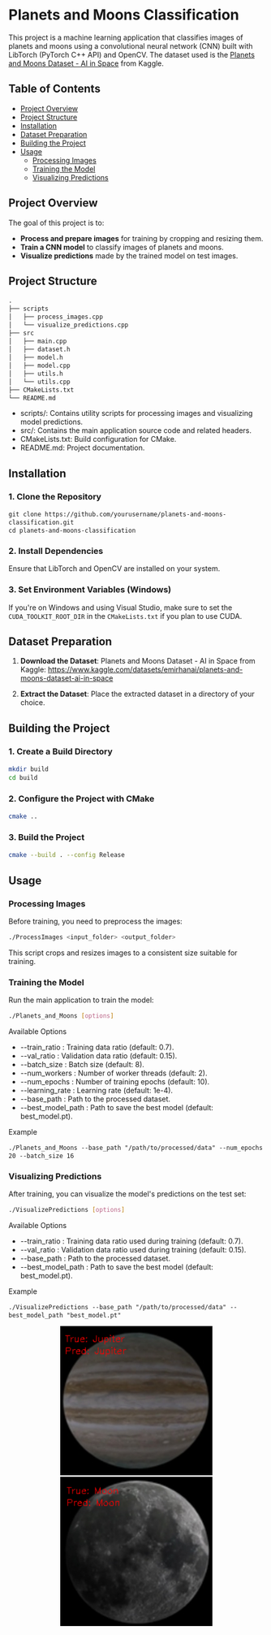 # Planets and Moons Classification

This project is a machine learning application that classifies images of planets and moons using a convolutional neural network (CNN) built with LibTorch (PyTorch C++ API) and OpenCV. The dataset used is the [Planets and Moons Dataset - AI in Space](https://www.kaggle.com/datasets/emirhanai/planets-and-moons-dataset-ai-in-space) from Kaggle.

## Table of Contents

- [Project Overview](#project-overview)
- [Project Structure](#project-structure)
- [Installation](#installation)
- [Dataset Preparation](#dataset-preparation)
- [Building the Project](#building-the-project)
- [Usage](#usage)
  - [Processing Images](#processing-images)
  - [Training the Model](#training-the-model)
  - [Visualizing Predictions](#visualizing-predictions)

## Project Overview

The goal of this project is to:

- **Process and prepare images** for training by cropping and resizing them.
- **Train a CNN model** to classify images of planets and moons.
- **Visualize predictions** made by the trained model on test images.

## Project Structure

```plaintext
.
├── scripts
│   ├── process_images.cpp
│   └── visualize_predictions.cpp
├── src
│   ├── main.cpp
│   ├── dataset.h
│   ├── model.h
│   ├── model.cpp
│   ├── utils.h
│   └── utils.cpp
├── CMakeLists.txt
└── README.md
`````
- scripts/: Contains utility scripts for processing images and visualizing model predictions.
- src/: Contains the main application source code and related headers.
- CMakeLists.txt: Build configuration for CMake.
- README.md: Project documentation.

## Installation
### 1. Clone the Repository
```
git clone https://github.com/yourusername/planets-and-moons-classification.git
cd planets-and-moons-classification
```
### 2. Install Dependencies
Ensure that LibTorch and OpenCV are installed on your system.

### 3. Set Environment Variables (Windows)
If you're on Windows and using Visual Studio, make sure to set the `CUDA_TOOLKIT_ROOT_DIR` in the `CMakeLists.txt` if you plan to use CUDA.

## Dataset Preparation

1. **Download the Dataset**: Planets and Moons Dataset - AI in Space from Kaggle:
   https://www.kaggle.com/datasets/emirhanai/planets-and-moons-dataset-ai-in-space

2. **Extract the Dataset**: Place the extracted dataset in a directory of your choice.

## Building the Project

### 1. Create a Build Directory

```bash
mkdir build
cd build
```
### 2. Configure the Project with CMake
```bash
cmake ..
```

### 3. Build the Project
```bash
cmake --build . --config Release
```

## Usage

### Processing Images
Before training, you need to preprocess the images:

```bash
./ProcessImages <input_folder> <output_folder>
```
This script crops and resizes images to a consistent size suitable for training.

### Training the Model

Run the main application to train the model:
```bash
./Planets_and_Moons [options]
```

Available Options
- --train_ratio <float>: Training data ratio (default: 0.7).
- --val_ratio <float>: Validation data ratio (default: 0.15).
- --batch_size <int>: Batch size (default: 8).
- --num_workers <int>: Number of worker threads (default: 2).
- --num_epochs <int>: Number of training epochs (default: 10).
- --learning_rate <float>: Learning rate (default: 1e-4).
- --base_path <string>: Path to the processed dataset.
- --best_model_path <string>: Path to save the best model (default: best_model.pt).

Example
```
./Planets_and_Moons --base_path "/path/to/processed/data" --num_epochs 20 --batch_size 16
```


### Visualizing Predictions

After training, you can visualize the model's predictions on the test set:
```bash
./VisualizePredictions [options]
```

Available Options
- --train_ratio <float>: Training data ratio used during training (default: 0.7).
- --val_ratio <float>: Validation data ratio used during training (default: 0.15).
- --base_path <string>: Path to the processed dataset.
- --best_model_path <string>: Path to save the best model (default: best_model.pt).

Example
```
./VisualizePredictions --base_path "/path/to/processed/data" --best_model_path "best_model.pt"

```
<p align="center">
  <img src="images/jupiter_pred.png" width="300" />
  <img src="images/moon_pred.png" width="300" />
</p>
